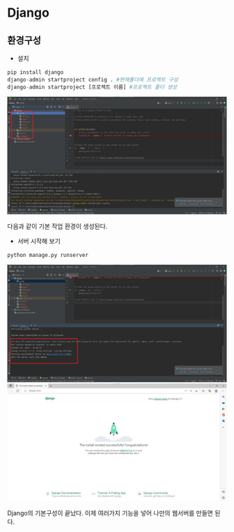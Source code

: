 # Django
## 환경구성
- 설치
```python
pip install django
django-admin startproject config . #현재폴더에 프로젝트 구성
django-admin startproject [프로젝트 이름] #프로젝트 폴더 생성
```

![image](./image/django/1.png)<br/>

다음과 같이 기본 작업 환경이 생성된다.<br/>

- 서버 시작해 보기
```python
python manage.py runserver
```
![image](./image/django/2.png)<br/>
![image](./image/django/3.png)<br/>

Django의 기본구성이 끝났다. 이제 여러가지 기능을 넣어 나만의 웹서버를 만들면 된다.<br/>
